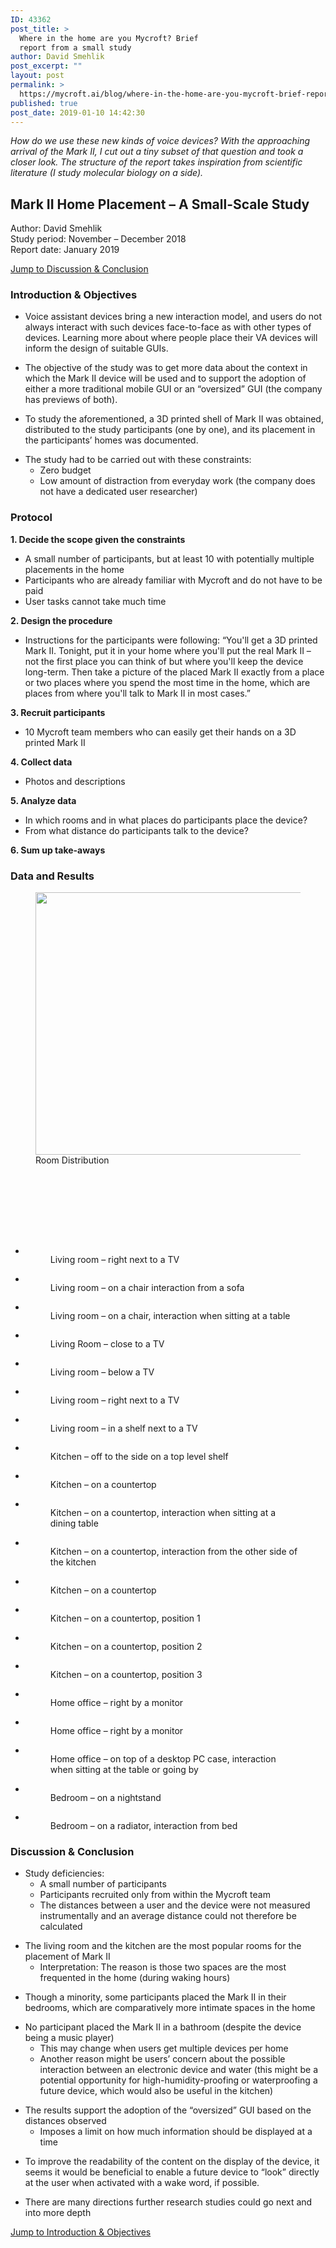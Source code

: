 ```yaml
---
ID: 43362
post_title: >
  Where in the home are you Mycroft? Brief
  report from a small study
author: David Smehlik
post_excerpt: ""
layout: post
permalink: >
  https://mycroft.ai/blog/where-in-the-home-are-you-mycroft-brief-report-from-a-small-study-2/
published: true
post_date: 2019-01-10 14:42:30
---
```

<!-- wp:paragraph -->
<p><em>How do we use these new kinds of voice devices? With the approaching arrival of the Mark II, I cut out a tiny subset of that question and took a closer look. The structure of the report takes inspiration from scientific literature (I study molecular biology on a side).</em></p>
<!-- /wp:paragraph -->

<!-- wp:heading -->
<h2><strong>Mark II Home Placement – A Small-Scale Study</strong></h2>
<!-- /wp:heading -->

<!-- wp:paragraph -->
<p>Author: David Smehlik<br>Study period: November – December 2018<br>Report date: January 2019</p>
<!-- /wp:paragraph -->

<!-- wp:paragraph -->
<p><a href="#Discussion-Conclusion">Jump to Discussion &amp; Conclusion</a></p>
<!-- /wp:paragraph -->

<div id="Introduction-Objectives"></div>

<!-- wp:heading {"level":3} -->
<h3><strong>Introduction &amp; Objectives</strong></h3>
<!-- /wp:heading -->

<!-- wp:list -->
<ul><li>Voice assistant devices bring a new interaction model, and users do not always interact with such devices face-to-face as with other types of devices. Learning more about where people place their VA devices will inform the design of suitable GUIs.</li></ul>
<!-- /wp:list -->

<!-- wp:list -->
<ul><li>The objective of the study was to get more data about the context in which the Mark II device will be used and to support the adoption of either a more traditional mobile GUI or an “oversized” GUI (the company has previews of both).</li></ul>
<!-- /wp:list -->

<!-- wp:list -->
<ul><li>To study the aforementioned, a 3D printed shell of Mark II was obtained, distributed to the study participants (one by one), and its placement in the participants’ homes was documented.</li></ul>
<!-- /wp:list -->

<!-- wp:list -->
<ul><li>The study had to be carried out with these constraints: <ul><li>Zero budget</li><li>Low amount of distraction from everyday work (the company does not have a dedicated user researcher) </li></ul></li></ul>
<!-- /wp:list -->

<!-- wp:heading {"level":3} -->
<h3><strong>Protocol</strong></h3>
<!-- /wp:heading -->

<!-- wp:paragraph -->
<p><strong>1. Decide the scope given the constraints </strong></p>
<!-- /wp:paragraph -->

<!-- wp:list -->
<ul><li>A small number of participants, but at least 10 with potentially multiple placements in the home</li><li>Participants who are already familiar with Mycroft and do not have to be paid</li><li>User tasks cannot take much time<br></li></ul>
<!-- /wp:list -->

<!-- wp:paragraph -->
<p><strong>2. Design the procedure</strong></p>
<!-- /wp:paragraph -->

<!-- wp:list -->
<ul><li>Instructions for the participants were following: “You'll get a 3D printed Mark II. Tonight, put it in your home where you'll put the real Mark II – not the first place you can think of but where you'll keep the device long-term. Then take a picture of the placed Mark II exactly from a place or two places where you spend the most time in the home, which are places from where you'll talk to Mark II in most cases.” <br></li></ul>
<!-- /wp:list -->

<!-- wp:paragraph -->
<p><strong>3. Recruit participants</strong></p>
<!-- /wp:paragraph -->

<!-- wp:list -->
<ul><li>10 Mycroft team members who can easily get their hands on a 3D printed Mark II<br></li></ul>
<!-- /wp:list -->

<!-- wp:paragraph -->
<p><strong>4. Collect data</strong></p>
<!-- /wp:paragraph -->

<!-- wp:list -->
<ul><li>Photos and descriptions<br></li></ul>
<!-- /wp:list -->

<!-- wp:paragraph -->
<p><strong>5. Analyze data</strong></p>
<!-- /wp:paragraph -->

<!-- wp:list -->
<ul><li>In which rooms and in what places do participants place the device?</li><li>From what distance do participants talk to the device?</li></ul>
<!-- /wp:list -->

<!-- wp:paragraph -->
<p><strong>6. Sum up take-aways</strong><br></p>
<!-- /wp:paragraph -->

<!-- wp:heading {"level":3} -->
<h3><strong>Data and Results</strong></h3>
<!-- /wp:heading -->

<!-- wp:image {"id":43253,"width":638,"height":420} -->
<figure class="wp-block-image is-resized"><img src="https://mycroft.ai/wp-content/uploads/2019/01/mark-2-home-placement-study.png" alt="" class="wp-image-43253" width="638" height="420"/><figcaption>Room Distribution</figcaption></figure>
<!-- /wp:image -->

<!-- wp:spacer -->
<div style="height:100px" aria-hidden="true" class="wp-block-spacer"></div>
<!-- /wp:spacer -->

<!-- wp:gallery {"ids":[43279,43278,43277,43280,43276,43275,43274,43292,43291,43290,43289,43288,43287,43286,43285,43298,43299,43297,43301,43302],"columns":3,"linkTo":"media"} -->
<ul class="wp-block-gallery columns-3 is-cropped"><li class="blocks-gallery-item"><figure><a href="https://mycroft.ai/wp-content/uploads/2019/01/Derick-MVIMG_20181212_081910.jpg"><img src="https://mycroft.ai/wp-content/uploads/2019/01/Derick-MVIMG_20181212_081910.jpg" alt="" data-id="43279" data-link="http://mycroft.ai/blog/where-in-the-home-are-you-mycroft-brief-report-from-a-small-study/derick-mvimg_20181212_081910/" class="wp-image-43279"/></a><figcaption>Living room – right next to a TV</figcaption></figure></li><li class="blocks-gallery-item"><figure><a href="https://mycroft.ai/wp-content/uploads/2019/01/David-IMG_20181112_195828.jpg"><img src="https://mycroft.ai/wp-content/uploads/2019/01/David-IMG_20181112_195828.jpg" alt="" data-id="43278" data-link="http://mycroft.ai/blog/where-in-the-home-are-you-mycroft-brief-report-from-a-small-study/david-img_20181112_195828/" class="wp-image-43278"/></a><figcaption>Living room – on a chair interaction from a sofa</figcaption></figure></li><li class="blocks-gallery-item"><figure><a href="https://mycroft.ai/wp-content/uploads/2019/01/David-IMG_20181112_195816.jpg"><img src="https://mycroft.ai/wp-content/uploads/2019/01/David-IMG_20181112_195816.jpg" alt="" data-id="43277" data-link="http://mycroft.ai/blog/where-in-the-home-are-you-mycroft-brief-report-from-a-small-study/david-img_20181112_195816/" class="wp-image-43277"/></a><figcaption>Living room – on a chair, interaction when sitting at a table</figcaption></figure></li><li class="blocks-gallery-item"><figure><a href="https://mycroft.ai/wp-content/uploads/2019/01/Eric-20181129_084429.jpg"><img src="https://mycroft.ai/wp-content/uploads/2019/01/Eric-20181129_084429.jpg" alt="" data-id="43280" data-link="http://mycroft.ai/blog/where-in-the-home-are-you-mycroft-brief-report-from-a-small-study/eric-20181129_084429/" class="wp-image-43280"/></a><figcaption>Living Room – close to a TV</figcaption></figure></li><li class="blocks-gallery-item"><figure><a href="https://mycroft.ai/wp-content/uploads/2019/01/Chris-IMG_0795.jpg"><img src="https://mycroft.ai/wp-content/uploads/2019/01/Chris-IMG_0795.jpg" alt="" data-id="43276" data-link="http://mycroft.ai/blog/where-in-the-home-are-you-mycroft-brief-report-from-a-small-study/chris-img_0795/" class="wp-image-43276"/></a><figcaption>Living room – below a TV</figcaption></figure></li><li class="blocks-gallery-item"><figure><a href="https://mycroft.ai/wp-content/uploads/2019/01/Chris-IMG_0791.jpg"><img src="https://mycroft.ai/wp-content/uploads/2019/01/Chris-IMG_0791.jpg" alt="" data-id="43275" data-link="http://mycroft.ai/blog/where-in-the-home-are-you-mycroft-brief-report-from-a-small-study/chris-img_0791/" class="wp-image-43275"/></a><figcaption>Living room – right next to a TV</figcaption></figure></li><li class="blocks-gallery-item"><figure><a href="https://mycroft.ai/wp-content/uploads/2019/01/Chris-IMG_0789.jpg"><img src="https://mycroft.ai/wp-content/uploads/2019/01/Chris-IMG_0789.jpg" alt="" data-id="43274" data-link="http://mycroft.ai/blog/where-in-the-home-are-you-mycroft-brief-report-from-a-small-study/chris-img_0789/" class="wp-image-43274"/></a><figcaption>Living room – in a shelf next to a TV</figcaption></figure></li><li class="blocks-gallery-item"><figure><a href="https://mycroft.ai/wp-content/uploads/2019/01/Steve-image-5.jpg"><img src="https://mycroft.ai/wp-content/uploads/2019/01/Steve-image-5.jpg" alt="" data-id="43292" data-link="http://mycroft.ai/blog/where-in-the-home-are-you-mycroft-brief-report-from-a-small-study/steve-image-5/" class="wp-image-43292"/></a><figcaption>Kitchen – off to the side on a top level shelf</figcaption></figure></li><li class="blocks-gallery-item"><figure><a href="https://mycroft.ai/wp-content/uploads/2019/01/Sam-IMG_9995.jpg"><img src="https://mycroft.ai/wp-content/uploads/2019/01/Sam-IMG_9995.jpg" alt="" data-id="43291" data-link="http://mycroft.ai/blog/where-in-the-home-are-you-mycroft-brief-report-from-a-small-study/sam-img_9995/" class="wp-image-43291"/></a><figcaption>Kitchen – on a countertop</figcaption></figure></li><li class="blocks-gallery-item"><figure><a href="https://mycroft.ai/wp-content/uploads/2019/01/Sam-IMG_9994.jpg"><img src="https://mycroft.ai/wp-content/uploads/2019/01/Sam-IMG_9994.jpg" alt="" data-id="43290" data-link="http://mycroft.ai/blog/where-in-the-home-are-you-mycroft-brief-report-from-a-small-study/sam-img_9994/" class="wp-image-43290"/></a><figcaption>Kitchen – on a countertop, interaction when sitting at a dining table</figcaption></figure></li><li class="blocks-gallery-item"><figure><a href="https://mycroft.ai/wp-content/uploads/2019/01/Johnny-IMG_4326.jpg"><img src="https://mycroft.ai/wp-content/uploads/2019/01/Johnny-IMG_4326.jpg" alt="" data-id="43289" data-link="http://mycroft.ai/blog/where-in-the-home-are-you-mycroft-brief-report-from-a-small-study/johnny-img_4326/" class="wp-image-43289"/></a><figcaption>Kitchen – on a countertop, interaction from the other side of the kitchen</figcaption></figure></li><li class="blocks-gallery-item"><figure><a href="https://mycroft.ai/wp-content/uploads/2019/01/Johnny-IMG_4324.jpg"><img src="https://mycroft.ai/wp-content/uploads/2019/01/Johnny-IMG_4324.jpg" alt="" data-id="43288" data-link="http://mycroft.ai/blog/where-in-the-home-are-you-mycroft-brief-report-from-a-small-study/johnny-img_4324/" class="wp-image-43288"/></a><figcaption>Kitchen – on a countertop</figcaption></figure></li><li class="blocks-gallery-item"><figure><a href="https://mycroft.ai/wp-content/uploads/2019/01/Chris-IMG_0799.jpg"><img src="https://mycroft.ai/wp-content/uploads/2019/01/Chris-IMG_0799.jpg" alt="" data-id="43287" data-link="http://mycroft.ai/blog/where-in-the-home-are-you-mycroft-brief-report-from-a-small-study/chris-img_0799/" class="wp-image-43287"/></a><figcaption>Kitchen – on a countertop, position 1</figcaption></figure></li><li class="blocks-gallery-item"><figure><a href="https://mycroft.ai/wp-content/uploads/2019/01/Chris-IMG_0796.jpg"><img src="https://mycroft.ai/wp-content/uploads/2019/01/Chris-IMG_0796.jpg" alt="" data-id="43286" data-link="http://mycroft.ai/blog/where-in-the-home-are-you-mycroft-brief-report-from-a-small-study/chris-img_0796/" class="wp-image-43286"/></a><figcaption>Kitchen – on a countertop, position 2</figcaption></figure></li><li class="blocks-gallery-item"><figure><a href="https://mycroft.ai/wp-content/uploads/2019/01/Chris-IMG_0787.jpg"><img src="https://mycroft.ai/wp-content/uploads/2019/01/Chris-IMG_0787.jpg" alt="" data-id="43285" data-link="http://mycroft.ai/blog/where-in-the-home-are-you-mycroft-brief-report-from-a-small-study/chris-img_0787/" class="wp-image-43285"/></a><figcaption>Kitchen – on a countertop, position 3</figcaption></figure></li><li class="blocks-gallery-item"><figure><a href="https://mycroft.ai/wp-content/uploads/2019/01/Mike-F9BAA6A2-AA1A-4AC6-8014-7588A6653D39.jpeg"><img src="https://mycroft.ai/wp-content/uploads/2019/01/Mike-F9BAA6A2-AA1A-4AC6-8014-7588A6653D39.jpeg" alt="" data-id="43298" data-link="http://mycroft.ai/blog/where-in-the-home-are-you-mycroft-brief-report-from-a-small-study/mike-f9baa6a2-aa1a-4ac6-8014-7588a6653d39/" class="wp-image-43298"/></a><figcaption>Home office – right by a monitor</figcaption></figure></li><li class="blocks-gallery-item"><figure><a href="https://mycroft.ai/wp-content/uploads/2019/01/Nate-IMG_1053.jpg"><img src="https://mycroft.ai/wp-content/uploads/2019/01/Nate-IMG_1053.jpg" alt="" data-id="43299" data-link="http://mycroft.ai/blog/where-in-the-home-are-you-mycroft-brief-report-from-a-small-study/nate-img_1053/" class="wp-image-43299"/></a><figcaption>Home office – right by a monitor</figcaption></figure></li><li class="blocks-gallery-item"><figure><a href="https://mycroft.ai/wp-content/uploads/2019/01/Darren-20181206_070413.jpg"><img src="https://mycroft.ai/wp-content/uploads/2019/01/Darren-20181206_070413.jpg" alt="" data-id="43297" data-link="http://mycroft.ai/blog/where-in-the-home-are-you-mycroft-brief-report-from-a-small-study/darren-20181206_070413/" class="wp-image-43297"/></a><figcaption>Home office – on top of a desktop PC case, interaction when sitting at the table or going by</figcaption></figure></li><li class="blocks-gallery-item"><figure><a href="https://mycroft.ai/wp-content/uploads/2019/01/Eric-20181129_083301.jpg"><img src="https://mycroft.ai/wp-content/uploads/2019/01/Eric-20181129_083301.jpg" alt="" data-id="43301" data-link="http://mycroft.ai/blog/where-in-the-home-are-you-mycroft-brief-report-from-a-small-study/eric-20181129_083301/" class="wp-image-43301"/></a><figcaption>Bedroom – on a nightstand</figcaption></figure></li><li class="blocks-gallery-item"><figure><a href="https://mycroft.ai/wp-content/uploads/2019/01/Steve-image-1.jpg"><img src="https://mycroft.ai/wp-content/uploads/2019/01/Steve-image-1.jpg" alt="" data-id="43302" data-link="http://mycroft.ai/blog/where-in-the-home-are-you-mycroft-brief-report-from-a-small-study/steve-image-1/" class="wp-image-43302"/></a><figcaption>Bedroom – on a radiator, interaction from bed</figcaption></figure></li></ul>
<!-- /wp:gallery -->

<div id="Discussion-Conclusion"></div>

<!-- wp:heading {"level":3} -->
<h3><strong>Discussion&nbsp;&amp;&nbsp;Conclusion</strong></h3>
<!-- /wp:heading -->

<!-- wp:list -->
<ul><li>Study deficiencies:<ul><li>A small number of participants</li><li>Participants recruited only from within the Mycroft team</li><li>The distances between a user and the device were not measured instrumentally and an average distance could not therefore be calculated</li></ul></li></ul>
<!-- /wp:list -->

<!-- wp:list -->
<ul><li>The living room and the kitchen are the most popular rooms for the placement of Mark II<ul><li>Interpretation: The reason is those two spaces are the most frequented in the home (during waking hours)</li></ul></li></ul>
<!-- /wp:list -->

<!-- wp:list -->
<ul><li>Though a minority, some participants placed the Mark II in their bedrooms, which are comparatively more intimate spaces in the home</li></ul>
<!-- /wp:list -->

<!-- wp:list -->
<ul><li>No participant placed the Mark II in a bathroom (despite the device being a music player)<ul><li>This may change when users get multiple devices per home</li><li>Another reason might be users’ concern about the possible interaction between an electronic device and water (this might be a potential opportunity for high-humidity-proofing or waterproofing a future device, which would also be useful in the kitchen)</li></ul></li></ul>
<!-- /wp:list -->

<!-- wp:list -->
<ul><li>The results support the adoption of the “oversized” GUI based on the distances observed<ul><li>Imposes a limit on how much information should be displayed at a time</li></ul></li></ul>
<!-- /wp:list -->

<!-- wp:list -->
<ul><li>To improve the readability of the content on the display of the device, it seems it would be beneficial to enable a future device to “look” directly at the user when activated with a wake <g class="gr_ gr_97 gr-alert gr_gramm gr_inline_cards gr_run_anim Punctuation only-del replaceWithoutSep" id="97" data-gr-id="97">word,</g> if possible.</li></ul>
<!-- /wp:list -->

<!-- wp:list -->
<ul><li>There are many directions further research studies could go next and into more depth</li></ul>
<!-- /wp:list -->

<!-- wp:paragraph -->
<p><a href="#Introduction-Objectives">Jump to Introduction &amp; Objectives</a></p>
<!-- /wp:paragraph -->

<!-- wp:spacer {"height":50} -->
<div style="height:50px" aria-hidden="true" class="wp-block-spacer"></div>
<!-- /wp:spacer -->